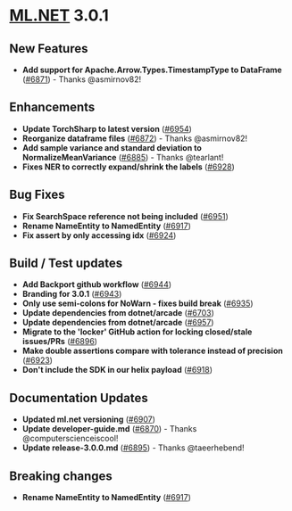 # [ML.NET](http://dot.net/ml) 3.0.1

## **New Features**
- **Add support for Apache.Arrow.Types.TimestampType to DataFrame** ([#6871](https://github.com/dotnet/machinelearning/pull/6871)) - Thanks @asmirnov82!


## **Enhancements**
- **Update TorchSharp to latest version** ([#6954](https://github.com/dotnet/machinelearning/pull/6954))
- **Reorganize dataframe files** ([#6872](https://github.com/dotnet/machinelearning/pull/6872)) - Thanks @asmirnov82!
- **Add sample variance and standard deviation to NormalizeMeanVariance** ([#6885](https://github.com/dotnet/machinelearning/pull/6885)) - Thanks @tearlant!
- **Fixes NER to correctly expand/shrink the labels** ([#6928](https://github.com/dotnet/machinelearning/pull/6928))


## **Bug Fixes**
- **Fix SearchSpace reference not being included** ([#6951](https://github.com/dotnet/machinelearning/pull/6951))
- **Rename NameEntity to NamedEntity** ([#6917](https://github.com/dotnet/machinelearning/pull/6917))
- **Fix assert by only accessing idx** ([#6924](https://github.com/dotnet/machinelearning/pull/6924))


## **Build / Test updates**
- **Add Backport github workflow** ([#6944](https://github.com/dotnet/machinelearning/pull/6944))
- **Branding for 3.0.1** ([#6943](https://github.com/dotnet/machinelearning/pull/6943))
- **Only use semi-colons for NoWarn - fixes build break** ([#6935](https://github.com/dotnet/machinelearning/pull/6935))
- **Update dependencies from dotnet/arcade** ([#6703](https://github.com/dotnet/machinelearning/pull/6703))
- **Update dependencies from dotnet/arcade** ([#6957](https://github.com/dotnet/machinelearning/pull/6957))
- **Migrate to the 'locker' GitHub action for locking closed/stale issues/PRs** ([#6896](https://github.com/dotnet/machinelearning/pull/6896))
- **Make double assertions compare with tolerance instead of precision** ([#6923](https://github.com/dotnet/machinelearning/pull/6923))
- **Don't include the SDK in our helix payload** ([#6918](https://github.com/dotnet/machinelearning/pull/6918))


## **Documentation Updates**
- **Updated ml.net versioning** ([#6907](https://github.com/dotnet/machinelearning/pull/6907))
- **Update developer-guide.md** ([#6870](https://github.com/dotnet/machinelearning/pull/6870)) - Thanks @computerscienceiscool!
- **Update release-3.0.0.md** ([#6895](https://github.com/dotnet/machinelearning/pull/6895)) - Thanks @taeerhebend!


## **Breaking changes**
- **Rename NameEntity to NamedEntity** ([#6917](https://github.com/dotnet/machinelearning/pull/6917))
